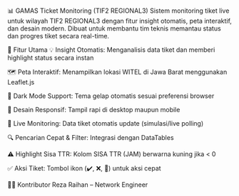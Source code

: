 📊 GAMAS Ticket Monitoring (TIF2 REGIONAL3)
Sistem monitoring tiket live untuk wilayah TIF2 REGIONAL3 dengan fitur insight otomatis, peta interaktif, dan desain modern. Dibuat untuk membantu tim teknis memantau status dan progres tiket secara real-time.

🚀 Fitur Utama
💡 Insight Otomatis: Menganalisis data tiket dan memberi highlight status secara instan

🗺️ Peta Interaktif: Menampilkan lokasi WITEL di Jawa Barat menggunakan Leaflet.js

🌙 Dark Mode Support: Tema gelap otomatis sesuai preferensi browser

📱 Desain Responsif: Tampil rapi di desktop maupun mobile

🔄 Live Monitoring: Data tiket otomatis update (simulasi/live polling)

🔍 Pencarian Cepat & Filter: Integrasi dengan DataTables

⚠️ Highlight Sisa TTR: Kolom SISA TTR (JAM) berwarna kuning jika < 0

✅ Aksi Tiket: Tombol ikon (✔️, ❌, 🔁) untuk aksi cepat

👨‍💻 Kontributor
Reza Raihan – Network Engineer
